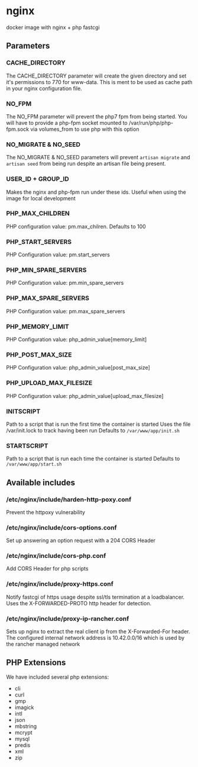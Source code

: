 # nginx
docker image with nginx + php fastcgi

## Parameters
### CACHE\_DIRECTORY
The CACHE\_DIRECTORY parameter will create the given directory and set it's
permissions to 770 for www-data. This is ment to be used as cache path in your
nginx configuration file.
### NO\_FPM
The NO\_FPM parameter will prevent the php7 fpm from being started. You will
have to provide a php-fpm socket mounted to /var/run/php/php-fpm.sock via
volumes\_from to use php with this option
### NO\_MIGRATE & NO\_SEED
The NO\_MIGRATE & NO\_SEED parameters will prevent `artisan migrate` and
`artisan seed` from being run despite an artisan file being present.
### USER\_ID + GROUP\_ID
Makes the nginx and php-fpm run under these ids. Useful when using the image
for local development
### PHP\_MAX\_CHILDREN
PHP configuration value: pm.max\_chilren. Defaults to 100
### PHP\_START\_SERVERS
PHP Configuration value: pm.start\_servers
### PHP\_MIN\_SPARE\_SERVERS
PHP Configuration value: pm.min\_spare\_servers
### PHP\_MAX\_SPARE\_SERVERS
PHP Configuration value: pm.max\_spare\_servers
### PHP\_MEMORY\_LIMIT
PHP Configuration value: php_admin_value\[memory\_limit\]
### PHP_POST_MAX_SIZE
PHP Configuration value: php_admin_value\[post\_max\_size\]
### PHP_UPLOAD_MAX_FILESIZE
PHP Configuration value: php_admin_value\[upload\_max\_filesize\]
### INITSCRIPT
Path to a script that is run the first time the container is started
Uses the file /var/init.lock to track having been run
Defaults to `/var/www/app/init.sh`
### STARTSCRIPT
Path to a script that is run each time the container is started
Defaults to `/var/www/app/start.sh`

## Available includes

### /etc/nginx/include/harden-http-poxy.conf
Prevent the httpoxy vulnerability
### /etc/nginx/include/cors-options.conf
Set up answering an option request with a 204 CORS Header
### /etc/nginx/include/cors-php.conf
Add CORS Header for php scripts
### /etc/nginx/include/proxy-https.conf
Notify fastcgi of https usage despite ssl/tls termination at a loadbalancer.
Uses the X-FORWARDED-PROTO http header for detection.
### /etc/nginx/include/proxy-ip-rancher.conf
Sets up nginx to extract the real client ip from the X-Forwarded-For header. The
configured internal network address is 10.42.0.0/16 which is used by the rancher
managed network

## PHP Extensions

We have included several php extensions:
- cli
- curl
- gmp
- imagick
- intl
- json
- mbstring
- mcrypt
- mysql
- predis
- xml
- zip

